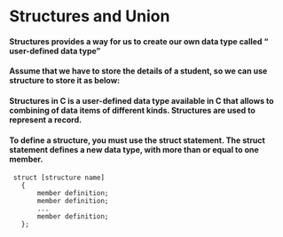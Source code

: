 # Structures and Union
#### Structures provides a way for us to create our own data type called “ user-defined data type”
#### Assume that we have to store the details of a student, so we can use structure to store it as below:
#### Structures in C is a user-defined data type available in C that allows to combining of data items of different kinds. Structures are used to represent a record. 
#### To define a structure, you must use the struct statement. The struct statement defines a new data type, with more than or equal to one member. 

```
 struct [structure name]
   {
       member definition;
       member definition;
       ...
       member definition;
   };
```


